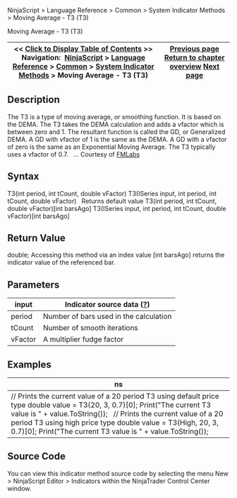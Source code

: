 ﻿
NinjaScript > Language Reference > Common > System Indicator Methods > Moving Average - T3 (T3)

Moving Average - T3 (T3)

| << [Click to Display Table of Contents](moving_average_-_t3_t3.md) >> **Navigation:**     [NinjaScript](ninjascript-1.md) > [Language Reference](language_reference_wip-1.md) > [Common](common-1.md) > [System Indicator Methods](indicators-1.md) > Moving Average - T3 (T3) | [Previous page](moving_average_-_simple_sma-1.md) [Return to chapter overview](indicators-1.md) [Next page](moving_average_-_triangular_tm-1.md) |
| --- | --- |
## Description
The T3 is a type of moving average, or smoothing function. It is based on the DEMA. The T3 takes the DEMA calculation and adds a vfactor which is between zero and 1. The resultant function is called the GD, or Generalized DEMA. A GD with vfactor of 1 is the same as the DEMA. A GD with a vfactor of zero is the same as an Exponential Moving Average. The T3 typically uses a vfactor of 0.7.
 
... Courtesy of [FMLabs](http://www.fmlabs.com/reference/default.htm?url=T3.md)

## Syntax
T3(int period, int tCount, double vFactor)
T3(ISeries<double> input, int period, int tCount, double vFactor)
 
Returns default value
T3(int period, int tCount, double vFactor)[int barsAgo]
T3(ISeries<double> input, int period, int tCount, double vFactor)[int barsAgo]

## Return Value
double; Accessing this method via an index value [int barsAgo] returns the indicator value of the referenced bar.

## Parameters

| input | Indicator source data ([?](valid_input_data_for_indicator-1.md)) |
| --- | --- |
| period | Number of bars used in the calculation |
| tCount | Number of smooth iterations |
| vFactor | A multiplier fudge factor |

## Examples

| ns |
| --- |
| // Prints the current value of a 20 period T3 using default price type double value = T3(20, 3, 0.7)[0]; Print("The current T3 value is " + value.ToString());   // Prints the current value of a 20 period T3 using high price type double value = T3(High, 20, 3, 0.7)[0]; Print("The current T3 value is " + value.ToString()); |

## Source Code
You can view this indicator method source code by selecting the menu New > NinjaScript Editor > Indicators within the NinjaTrader Control Center window.
